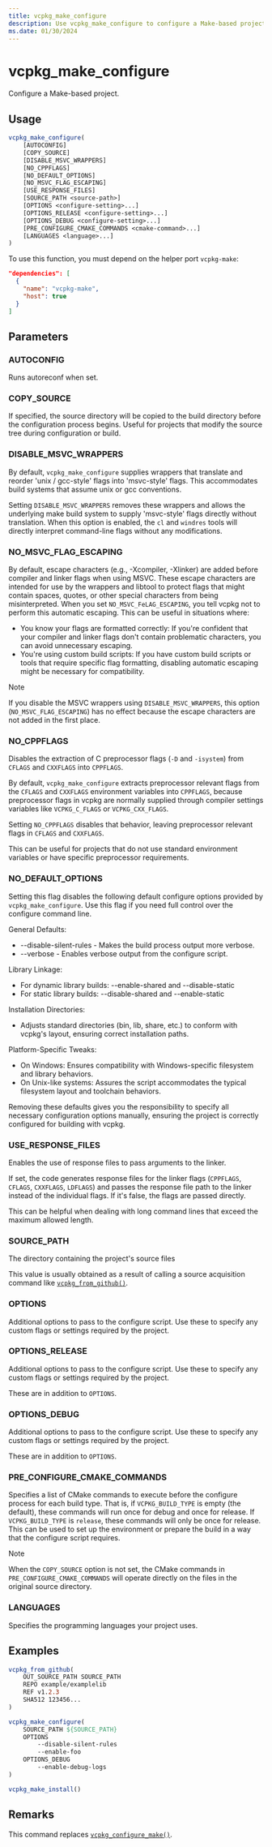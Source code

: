 ```yaml
---
title: vcpkg_make_configure
description: Use vcpkg_make_configure to configure a Make-based project.
ms.date: 01/30/2024
---
```

# vcpkg_make_configure

Configure a Make-based project.

## Usage
        
```cmake
vcpkg_make_configure(
    [AUTOCONFIG]
    [COPY_SOURCE]
    [DISABLE_MSVC_WRAPPERS]
    [NO_CPPFLAGS]
    [NO_DEFAULT_OPTIONS]
    [NO_MSVC_FLAG_ESCAPING]
    [USE_RESPONSE_FILES]
    [SOURCE_PATH <source-path>]
    [OPTIONS <configure-setting>...]
    [OPTIONS_RELEASE <configure-setting>...]
    [OPTIONS_DEBUG <configure-setting>...]
    [PRE_CONFIGURE_CMAKE_COMMANDS <cmake-command>...]
    [LANGUAGES <language>...]
)
```

To use this function, you must depend on the helper port `vcpkg-make`:

```json
"dependencies": [
  {
    "name": "vcpkg-make",
    "host": true
  }
]
```

## Parameters

### AUTOCONFIG

Runs autoreconf when set.

### COPY_SOURCE

If specified, the source directory will be copied to the build directory before the configuration process begins. Useful for projects that modify the source tree during configuration or build.

### DISABLE_MSVC_WRAPPERS

By default, `vcpkg_make_configure` supplies wrappers that translate and reorder 'unix / gcc-style' flags into 'msvc-style' flags. This accommodates build systems that assume unix or gcc conventions.

Setting `DISABLE_MSVC_WRAPPERS` removes these wrappers and allows the underlying make build system to supply 'msvc-style' flags directly without translation. When this option is enabled, the `cl` and `windres` tools will directly interpret command-line flags without any modifications.

### NO_MSVC_FLAG_ESCAPING

By default, escape characters (e.g., -Xcompiler, -Xlinker) are added before compiler and linker flags when using MSVC. These escape characters are intended for use by the wrappers and libtool to protect flags that might contain spaces, quotes, or other special characters from being misinterpreted.
When you set `NO_MSVC_FeLAG_ESCAPING`, you tell vcpkg not to perform this automatic escaping. This can be useful in situations where:

- You know your flags are formatted correctly: If you're confident that your compiler and linker flags don't contain problematic characters, you can avoid unnecessary escaping.
- You're using custom build scripts: If you have custom build scripts or tools that require specific flag formatting, disabling automatic escaping might be necessary for compatibility.

>[!NOTE]
>If you disable the MSVC wrappers using `DISABLE_MSVC_WRAPPERS`, this option (`NO_MSVC_FLAG_ESCAPING`) has no effect because the escape characters are not added in the first place.

### NO_CPPFLAGS

Disables the extraction of C preprocessor flags (`-D` and `-isystem`) from `CFLAGS` and `CXXFLAGS` into `CPPFLAGS`.

By default, `vcpkg_make_configure` extracts preprocessor relevant flags from the `CFLAGS` and `CXXFLAGS` environment variables into `CPPFLAGS`, because preprocessor flags in vcpkg are normally supplied through compiler settings variables like `VCPKG_C_FLAGS` or `VCPKG_CXX_FLAGS`.

Setting `NO_CPPFLAGS` disables that behavior, leaving preprocessor relevant flags in `CFLAGS` and `CXXFLAGS`.

This can be useful for projects that do not use standard environment variables or have specific preprocessor requirements.

### NO_DEFAULT_OPTIONS

Setting this flag disables the following default configure options provided by `vcpkg_make_configure`. Use this flag if you need full control over the configure command line.

General Defaults:
* --disable-silent-rules - Makes the build process output more verbose.
* --verbose - Enables verbose output from the configure script.

Library Linkage:
* For dynamic library builds: --enable-shared and --disable-static
* For static library builds: --disable-shared and --enable-static

Installation Directories:
* Adjusts standard directories (bin, lib, share, etc.) to conform with vcpkg's layout, ensuring correct installation paths.

Platform-Specific Tweaks:
* On Windows: Ensures compatibility with Windows-specific filesystem and library behaviors.
* On Unix-like systems: Assures the script accommodates the typical filesystem layout and toolchain behaviors.

Removing these defaults gives you the responsibility to specify all necessary configuration options manually, ensuring the project is correctly configured for building with vcpkg.

### USE_RESPONSE_FILES

Enables the use of response files to pass arguments to the linker.

If set, the code generates response files for the linker flags (`CPPFLAGS`, `CFLAGS`, `CXXFLAGS`, `LDFLAGS`) and passes the response file path to the linker instead of the individual flags. If it's false, the flags are passed directly.

This can be helpful when dealing with long command lines that exceed the maximum allowed length.

### SOURCE_PATH

The directory containing the project's source files

This value is usually obtained as a result of calling a source acquisition command like [`vcpkg_from_github()`](vcpkg_from_github.md).

### OPTIONS

Additional options to pass to the configure script. Use these to specify any custom flags or settings required by the project.

### OPTIONS_RELEASE

Additional options to pass to the configure script. Use these to specify any custom flags or settings required by the project.

These are in addition to `OPTIONS`.

### OPTIONS_DEBUG

Additional options to pass to the configure script. Use these to specify any custom flags or settings required by the project.

These are in addition to `OPTIONS`.

### PRE_CONFIGURE_CMAKE_COMMANDS

Specifies a list of CMake commands to execute before the configure process for each build type. That is, if `VCPKG_BUILD_TYPE` is empty (the default), these commands will run once for debug and once for release. If `VCPKG_BUILD_TYPE` is `release`, these commands will only be once for release. This can be used to set up the environment or prepare the build in a way that the configure script requires.

>[!NOTE]
> When the `COPY_SOURCE` option is not set, the CMake commands in `PRE_CONFIGURE_CMAKE_COMMANDS` will operate directly on the files in the original source directory.

### LANGUAGES

Specifies the programming languages your project uses.

## Examples

```cmake
vcpkg_from_github(
    OUT_SOURCE_PATH SOURCE_PATH
    REPO example/examplelib
    REF v1.2.3
    SHA512 123456...
)

vcpkg_make_configure(
    SOURCE_PATH ${SOURCE_PATH}
    OPTIONS
        --disable-silent-rules
        --enable-foo
    OPTIONS_DEBUG
        --enable-debug-logs
)

vcpkg_make_install()
```

## Remarks

This command replaces [`vcpkg_configure_make()`](vcpkg_configure_make.md).

